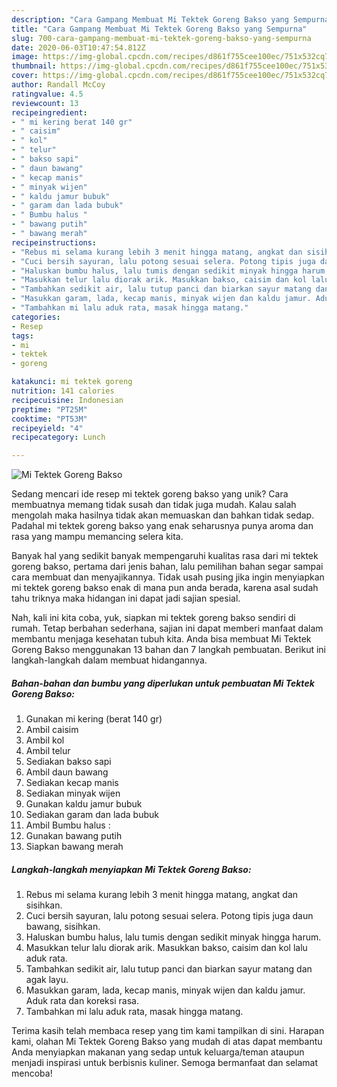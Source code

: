 ```yaml
---
description: "Cara Gampang Membuat Mi Tektek Goreng Bakso yang Sempurna"
title: "Cara Gampang Membuat Mi Tektek Goreng Bakso yang Sempurna"
slug: 700-cara-gampang-membuat-mi-tektek-goreng-bakso-yang-sempurna
date: 2020-06-03T10:47:54.812Z
image: https://img-global.cpcdn.com/recipes/d861f755cee100ec/751x532cq70/mi-tektek-goreng-bakso-foto-resep-utama.jpg
thumbnail: https://img-global.cpcdn.com/recipes/d861f755cee100ec/751x532cq70/mi-tektek-goreng-bakso-foto-resep-utama.jpg
cover: https://img-global.cpcdn.com/recipes/d861f755cee100ec/751x532cq70/mi-tektek-goreng-bakso-foto-resep-utama.jpg
author: Randall McCoy
ratingvalue: 4.5
reviewcount: 13
recipeingredient:
- " mi kering berat 140 gr"
- " caisim"
- " kol"
- " telur"
- " bakso sapi"
- " daun bawang"
- " kecap manis"
- " minyak wijen"
- " kaldu jamur bubuk"
- " garam dan lada bubuk"
- " Bumbu halus "
- " bawang putih"
- " bawang merah"
recipeinstructions:
- "Rebus mi selama kurang lebih 3 menit hingga matang, angkat dan sisihkan."
- "Cuci bersih sayuran, lalu potong sesuai selera. Potong tipis juga daun bawang, sisihkan."
- "Haluskan bumbu halus, lalu tumis dengan sedikit minyak hingga harum."
- "Masukkan telur lalu diorak arik. Masukkan bakso, caisim dan kol lalu aduk rata."
- "Tambahkan sedikit air, lalu tutup panci dan biarkan sayur matang dan agak layu."
- "Masukkan garam, lada, kecap manis, minyak wijen dan kaldu jamur. Aduk rata dan koreksi rasa."
- "Tambahkan mi lalu aduk rata, masak hingga matang."
categories:
- Resep
tags:
- mi
- tektek
- goreng

katakunci: mi tektek goreng 
nutrition: 141 calories
recipecuisine: Indonesian
preptime: "PT25M"
cooktime: "PT53M"
recipeyield: "4"
recipecategory: Lunch

---
```



![Mi Tektek Goreng Bakso](https://img-global.cpcdn.com/recipes/d861f755cee100ec/751x532cq70/mi-tektek-goreng-bakso-foto-resep-utama.jpg)

Sedang mencari ide resep mi tektek goreng bakso yang unik? Cara membuatnya memang tidak susah dan tidak juga mudah. Kalau salah mengolah maka hasilnya tidak akan memuaskan dan bahkan tidak sedap. Padahal mi tektek goreng bakso yang enak seharusnya punya aroma dan rasa yang mampu memancing selera kita.



Banyak hal yang sedikit banyak mempengaruhi kualitas rasa dari mi tektek goreng bakso, pertama dari jenis bahan, lalu pemilihan bahan segar sampai cara membuat dan menyajikannya. Tidak usah pusing jika ingin menyiapkan mi tektek goreng bakso enak di mana pun anda berada, karena asal sudah tahu triknya maka hidangan ini dapat jadi sajian spesial.


Nah, kali ini kita coba, yuk, siapkan mi tektek goreng bakso sendiri di rumah. Tetap berbahan sederhana, sajian ini dapat memberi manfaat dalam membantu menjaga kesehatan tubuh kita. Anda bisa membuat Mi Tektek Goreng Bakso menggunakan 13 bahan dan 7 langkah pembuatan. Berikut ini langkah-langkah dalam membuat hidangannya.

<!--inarticleads1-->

##### Bahan-bahan dan bumbu yang diperlukan untuk pembuatan Mi Tektek Goreng Bakso:

1. Gunakan  mi kering (berat 140 gr)
1. Ambil  caisim
1. Ambil  kol
1. Ambil  telur
1. Sediakan  bakso sapi
1. Ambil  daun bawang
1. Sediakan  kecap manis
1. Sediakan  minyak wijen
1. Gunakan  kaldu jamur bubuk
1. Sediakan  garam dan lada bubuk
1. Ambil  Bumbu halus :
1. Gunakan  bawang putih
1. Siapkan  bawang merah




<!--inarticleads2-->

##### Langkah-langkah menyiapkan Mi Tektek Goreng Bakso:

1. Rebus mi selama kurang lebih 3 menit hingga matang, angkat dan sisihkan.
1. Cuci bersih sayuran, lalu potong sesuai selera. Potong tipis juga daun bawang, sisihkan.
1. Haluskan bumbu halus, lalu tumis dengan sedikit minyak hingga harum.
1. Masukkan telur lalu diorak arik. Masukkan bakso, caisim dan kol lalu aduk rata.
1. Tambahkan sedikit air, lalu tutup panci dan biarkan sayur matang dan agak layu.
1. Masukkan garam, lada, kecap manis, minyak wijen dan kaldu jamur. Aduk rata dan koreksi rasa.
1. Tambahkan mi lalu aduk rata, masak hingga matang.




Terima kasih telah membaca resep yang tim kami tampilkan di sini. Harapan kami, olahan Mi Tektek Goreng Bakso yang mudah di atas dapat membantu Anda menyiapkan makanan yang sedap untuk keluarga/teman ataupun menjadi inspirasi untuk berbisnis kuliner. Semoga bermanfaat dan selamat mencoba!
